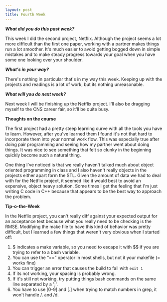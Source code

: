 ```yaml
---
layout: post
title: Fourth Week
---
```

<p><b><i>What did you do this past week?</i></b></p>
<p>This week I did the second project, Netflix. Although the project seems a lot more difficult than the first one paper, working with a partner makes things run a lot smoother. It's much easier to avoid getting bogged down in simple mistakes and to make steady progress towards your goal when you have some one looking over your shoulder.</p>
<p><b><i>What's in your way?</i></b></p>
<p>There's nothing in particular that's in my way this week. Keeping up with the projects and readings is a lot of work, but its nothing unreasonable.</p>
<p><b><i>What will you do next week?</i></b></p>
<p>Next week I will be finishing up the Netflix project. I'll also be dragging myself to the CNS career fair, so it'll be quite busy.</p>
<p><b>Thoughts on the course</b></p>
<p>The first project had a pretty steep learning curve with all the tools you have to learn. However, after you've learned them I found it's not that hard to incorporate them into your normal work flow. This was especially true after doing pair programming and seeing how my partner went about doing things. It was nice to see something that felt so clunky in the beginning quickly become such a natural thing.</p>
<p>One thing I've noticed is that we really haven't talked much about object oriented programming in class and I also haven't really objects in the projects either apart form the STL. Given the amount of data we had to deal with for the Netflix project, it seemed like it would best to avoid an expensive, object heavy solution. Some times I get the feeling that I'm just writing C code in C++ because that appears to be the best way to approach the problem.</p>
<p><b>Tip-o-the-Week</b></p>
<p>In the Netflix project, you can't really diff against your expected output for an acceptance test because what you really need to be checking is the RMSE. Modifying the make file to have this kind of behavior was pretty difficult, but I learned a few things that weren't very obvious when I started off:</p>
<ol><li>$ indicates a make variable, so you need to escape it with $$ if you are trying to refer to a bash variable.</li><li>You can use the “==” operator in most shells, but not it your makefile (= works fine)</li><li>You can trigger an error that causes the build to fail with <code>exit 1</code></li><li>If its not working, your spacing is probably wrong.</li><li>If it's still not working, try putting things bash commands on the same line separated by a ';'.</li><li>You have to use [0-9] and [.] when trying to match numbers in grep, it won't handle /. and /d.</li></ol>
